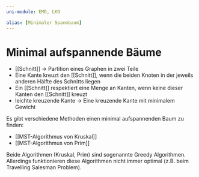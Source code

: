 ```yaml
---
uni-module: EMD, LKO

alias: [Minimaler Spannbaum]
---
```


# Minimal aufspannende Bäume

- [[Schnitt]] → Partition eines Graphen in zwei Teile
- Eine Kante kreuzt den [[Schnitt]], wenn die beiden Knoten in der jeweils anderen Hälfte des Schnitts liegen
- Ein [[Schnitt]] respektiert eine Menge an Kanten, wenn keine dieser Kanten den [[Schnitt]] kreuzt
- leichte kreuzende Kante → Eine kreuzende Kante mit minimalem Gewicht

Es gibt verschiedene Methoden einen minimal aufspannenden Baum zu finden:

- [[MST-Algorithmus von Kruskal]]
- [[MST-Algorithmus von Prim]]

Beide Algorithmen (Kruskal, Prim) sind sogenannte Greedy Algorithmen. Allerdings funktionieren diese Algorithmen nicht immer optimal (z.B. beim Travelling Salesman Problem).
